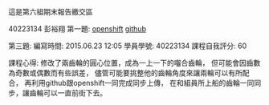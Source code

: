 這是第六組期末報告繳交區

40223134 彭裕翔 
第一題:
[openshift](http://w17-40223134.rhcloud.com/mygeartest)
[github](https://github.com/40223134/40223134w17)

第三題:
編寫時間: 2015.06.23 12:05
學員學號: 40223134
課程自我評分: 60

課程心得:
修改了兩齒輪的圓心位置，成為一上一下的囓合齒輪，
但可能會因齒數為奇數或偶數而有些誤差，
儘管可能要挑整他的齒輪角度來讓兩輪可以有所配合，
再利用github跟openshift一同完成同步上傳，
在和組員所上船的齒輪一同同步，讓齒輪可以一直前街下去。

